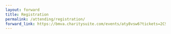 ```yaml
---
layout: forward
title: Registration
permalink: /attending/registration/
forward_link: https://bmva.charitysuite.com/events/aty8vsw6?tickets=2CSQC3Flpa1w
---
```

